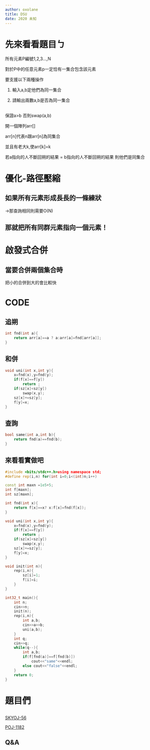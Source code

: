 ```yaml
---
author: oxolane
title: DSU
date: 2020 未知
---
```


# 先來看看題目ㄅ

所有元素P編號1,2,3...,N

對於P中的任意元素p一定恰有一集合包含該元素

要支援以下兩種操作

1. 輸入a,b定他們為同一集合 

2. 請輸出兩數a,b是否為同一集合

## 

保證a>b 否則swap(a,b)

開一個陣列arr[]

arr[n]代表n跟arr[n]為同集合

並且有老大k,使arr[k]=k

若a指向的人不斷回朔的結果 = b指向的人不斷回朔的結果
則他們是同集合

# 優化-路徑壓縮


## 如果所有元素形成長長的一條練狀

->那查詢相同則需要O(N)

## 那就把所有同群元素指向一個元素！

# 啟發式合併

## 當要合併兩個集合時

把小的合併到大的會比較快

# CODE

## 追朔

```cpp
int fnd(int a){
    return arr[a]==a ? a:arr[a]=fnd[arr[a]]; 
}
```

## 和併

```cpp
void uni(int x,int y){
    x=fnd(x),y=fnd(y);
    if(f[x]==f[y])
        return ;
    if(sz[x]<sz[y])
        swap(x,y);
    sz[x]+=sz[y];
    f[y]=x;
}
```

## 查詢

```cpp
bool same(int a,int b){
    return fnd(a)==fnd(b);
}
```

## 來看看實做吧

```cpp
#include <bits/stdc++.h>using namespace std;
#define rep(i,n) for(int i=0;i<(int)n;i++)

const int maxn =1e5+5;
int f[maxn];
int sz[maxn];

int fnd(int x){
    return f[x]==x? x:f[x]=fnd(f[x]);
}

void uni(int x,int y){
    x=fnd(x),y=fnd(y);
    if(f[x]==f[y])
        return ;
    if(sz[x]<sz[y])
        swap(x,y);
    sz[x]+=sz[y];
    f[y]=x;
}

void init(int n){
    rep(i,n){
        sz[i]=1;
        f[i]=i;
    }
}

int32_t main(){
    int n;
    cin>>n;
    init(n);
    rep(i,n){
        int a,b;
        cin>>a>>b;
        uni(a,b);
    }
    int q;
    cin>>q;
    while(q--){
        int a,b;
        if(f[fnd(a)]==f[fnd(b)])
            cout<<"same"<<endl;
        else cout<<"false"<<endl;
    }
    return 0;
}
```

# 題目們

## 

[SKYOJ-56](https://pc2.tfcis.org/dev/index.php/problem/view/56/)

[POJ-1182](http://poj.org/problem?id=1182)

## Q&A